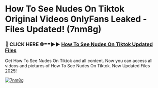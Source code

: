 # How To See Nudes On Tiktok Original Videos 0nlyFans Leaked - Files Updated! (7nm8g)

<h3>🔴 CLICK HERE 🌐==►► <a href="https://tinyurl.com/52m3yx9h" rel="nofollow">How To See Nudes On Tiktok Updated Files</a></h3>

Get How To See Nudes On Tiktok and all content. Now you can access all videos and pictures of How To See Nudes On Tiktok. New Updated Files 2025!

[![7nm8g](https://i.imgur.com/TnHtlc8.gif)](https://tinyurl.com/52m3yx9h)
